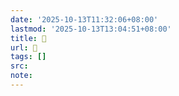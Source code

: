 ```yaml
---
date: '2025-10-13T11:32:06+08:00'
lastmod: '2025-10-13T13:04:51+08:00'
title: 󰫮
url: 󰫮
tags: []
src:
note:
---
```

